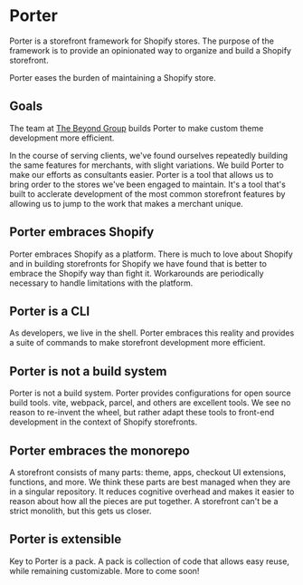# Porter

Porter is a storefront framework for Shopify stores. The purpose of the
framework is to provide an opinionated way to organize and build a Shopify
storefront.

Porter eases the burden of maintaining a Shopify store.

## Goals

The team at [The Beyond Group](http://thebeyondgroup.com) builds Porter to
make custom theme development more efficient.

In the course of serving clients, we've found ourselves repeatedly building
the same features for merchants, with slight variations. We build Porter
to make our efforts as consultants easier. Porter is a tool that allows
us to bring order to the stores we've been engaged to maintain. It's a tool
that's built to acclerate development of the most common storefront features by
allowing us to jump to the work that makes a merchant unique.

## Porter embraces Shopify

Porter embraces Shopify as a platform. There is much to love about Shopify and
in building storefronts for Shopify we have found that is better to embrace the
Shopify way than fight it. Workarounds are periodically necessary to handle
limitations with the platform.

## Porter is a CLI

As developers, we live in the shell. Porter embraces this reality and provides
a suite of commands to make storefront development more efficient.

## Porter is not a build system

Porter is not a build system. Porter provides configurations for open source
build tools. vite, webpack, parcel, and others are excellent tools. We see no
reason to re-invent the wheel, but rather adapt these tools to front-end
development in the context of Shopify storefronts.

## Porter embraces the monorepo

A storefront consists of many parts: theme, apps, checkout UI extensions,
functions, and more. We think these parts are best managed when they are in a
singular repository. It reduces cognitive overhead and makes it easier to
reason about how all the pieces are put together. A storefront can't be a
strict monolith, but this gets us closer.

## Porter is extensible 

Key to Porter is a pack. A pack is collection of code that allows easy reuse,
while remaining customizable. More to come soon!
